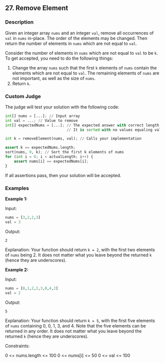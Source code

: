 ## 27. Remove Element

### Description
Given an integer array `nums` and an integer `val`, remove all occurrences of `val` in `nums` in-place. The order of the elements may be changed. Then return the number of elements in `nums` which are not equal to `val`.

Consider the number of elements in `nums` which are not equal to `val` to be `k`. To get accepted, you need to do the following things:

1. Change the array `nums` such that the first `k` elements of `nums` contain the elements which are not equal to `val`. The remaining elements of `nums` are not important, as well as the size of `nums`.
2. Return `k`.

### Custom Judge

The judge will test your solution with the following code:

```python
int[] nums = [...]; // Input array
int val = ...; // Value to remove
int[] expectedNums = [...]; // The expected answer with correct length.
                            // It is sorted with no values equaling val.

int k = removeElement(nums, val); // Calls your implementation

assert k == expectedNums.length;
sort(nums, 0, k); // Sort the first k elements of nums
for (int i = 0; i < actualLength; i++) {
    assert nums[i] == expectedNums[i];
}
```

If all assertions pass, then your solution will be accepted.

### Examples

**Example 1:**

Input:
```python
nums = [3,2,2,3]
val = 3
```

Output:
```
2
```

Explanation:
Your function should return `k = 2`, with the first two elements of `nums` being 2.
It does not matter what you leave beyond the returned `k` (hence they are underscores).

**Example 2:**

Input:
```python
nums = [0,1,2,2,3,0,4,2]
val = 2
```

Output:
```
5
```

Explanation:
Your function should return `k = 5`, with the first five elements of `nums` containing 0, 0, 1, 3, and 4.
Note that the five elements can be returned in any order.
It does not matter what you leave beyond the returned `k` (hence they are underscores).

Constraints:

0 <= nums.length <= 100
0 <= nums[i] <= 50
0 <= val <= 100